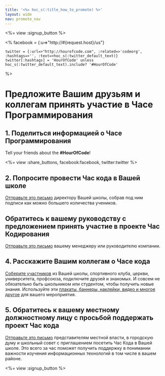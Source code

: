 ```yaml
---
title: '<%= hoc_s(:title_how_to_promote) %>'
layout: wide
nav: promote_nav
---
```

<%= view :signup_button %>

<%
    facebook = {:u=>"http://#{request.host}/us"}

    twitter = {:url=>"http://hourofcode.com", :related=>'codeorg', :hashtags=>'', :text=>hoc_s(:twitter_default_text)}
    twitter[:hashtags] = 'HourOfCode' unless hoc_s(:twitter_default_text).include? '#HourOfCode'
%>

# Предложите Вашим друзьям и коллегам принять участие в Часе Программирования

## 1. Поделиться информацией о Часе Программирования

Tell your friends about the **#HourOfCode**!

<%= view :share_buttons, facebook:facebook, twitter:twitter %>

## 2. Попросите провести Час кода в Вашей школе

[Отправьте это письмо](<%= resolve_url('/promote/resources#sample-emails') %>) директору Вашей школы, собрав под ним подписи как можно большего количества учеников.

## Обратитесь к вашему руководству с предложением принять участие в проекте Час Кодирования

[Отправьте это письмо](<%= resolve_url('/promote/resources#sample-emails') %>) вашему менеджеру или руководителю компании.

## 4. Расскажите Вашим коллегам о Часе кода

[Соберите участников](<%= resolve_url('/promote/resources#sample-emails') %>) из Вашей школы, спортивного клуба, церкви, университета, профсоюза, подключите друзей и знакомых. И совсем не обязательно быть школьником или студентом, чтобы получить новые знания. Используйте эти [плакаты, баннеры, наклейки, видео и многое другое](<%= resolve_url('/promote/resources') %>) для вашего мероприятия.

## 5. Обратитесь к вашему местному должностному лицу c просьбой поддержать проект Час кода

[Отправьте это письмо](<%= resolve_url('/promote/resources#sample-emails') %>) представителям местной власти, в городскую думу и школьный совет с приглашением посетить Час Кода в Вашей школе. Это всего за час поможет получить поддержку в понимании важности изучения информационных технологий в том числе в вашем районе.

<%= view :signup_button %>